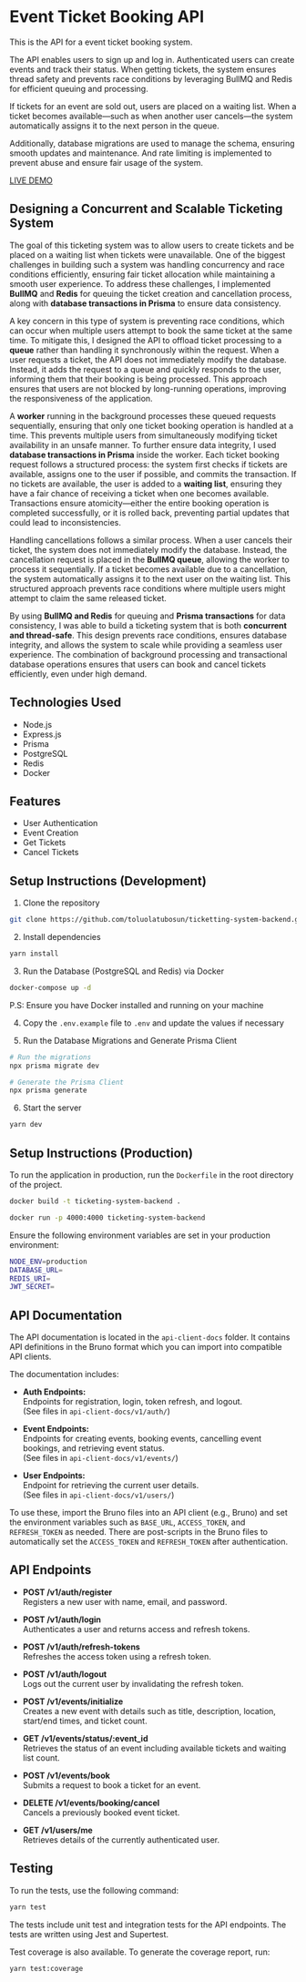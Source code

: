 # Event Ticket Booking API
This is the API for a event ticket booking system.

The API enables users to sign up and log in. Authenticated users can create events and track their status. When getting tickets, the system ensures thread safety and prevents race conditions by leveraging BullMQ and Redis for efficient queuing and processing.

If tickets for an event are sold out, users are placed on a waiting list. When a ticket becomes available—such as when another user cancels—the system automatically assigns it to the next person in the queue.

Additionally, database migrations are used to manage the schema, ensuring smooth updates and maintenance. And rate limiting is implemented to prevent abuse and ensure fair usage of the system.

[LIVE DEMO](https://ticketing-system-backend.toluolatubosun.com)

## Designing a Concurrent and Scalable Ticketing System

The goal of this ticketing system was to allow users to create tickets and be placed on a waiting list when tickets were unavailable. One of the biggest challenges in building such a system was handling concurrency and race conditions efficiently, ensuring fair ticket allocation while maintaining a smooth user experience. To address these challenges, I implemented **BullMQ** and **Redis** for queuing the ticket creation and cancellation process, along with **database transactions in Prisma** to ensure data consistency.  

A key concern in this type of system is preventing race conditions, which can occur when multiple users attempt to book the same ticket at the same time. To mitigate this, I designed the API to offload ticket processing to a **queue** rather than handling it synchronously within the request. When a user requests a ticket, the API does not immediately modify the database. Instead, it adds the request to a queue and quickly responds to the user, informing them that their booking is being processed. This approach ensures that users are not blocked by long-running operations, improving the responsiveness of the application.  

A **worker** running in the background processes these queued requests sequentially, ensuring that only one ticket booking operation is handled at a time. This prevents multiple users from simultaneously modifying ticket availability in an unsafe manner. To further ensure data integrity, I used **database transactions in Prisma** inside the worker. Each ticket booking request follows a structured process: the system first checks if tickets are available, assigns one to the user if possible, and commits the transaction. If no tickets are available, the user is added to a **waiting list**, ensuring they have a fair chance of receiving a ticket when one becomes available. Transactions ensure atomicity—either the entire booking operation is completed successfully, or it is rolled back, preventing partial updates that could lead to inconsistencies.  

Handling cancellations follows a similar process. When a user cancels their ticket, the system does not immediately modify the database. Instead, the cancellation request is placed in the **BullMQ queue**, allowing the worker to process it sequentially. If a ticket becomes available due to a cancellation, the system automatically assigns it to the next user on the waiting list. This structured approach prevents race conditions where multiple users might attempt to claim the same released ticket.  

By using **BullMQ and Redis** for queuing and **Prisma transactions** for data consistency, I was able to build a ticketing system that is both **concurrent and thread-safe**. This design prevents race conditions, ensures database integrity, and allows the system to scale while providing a seamless user experience. The combination of background processing and transactional database operations ensures that users can book and cancel tickets efficiently, even under high demand.

## Technologies Used
- Node.js
- Express.js
- Prisma
- PostgreSQL
- Redis
- Docker

## Features
- User Authentication
- Event Creation
- Get Tickets
- Cancel Tickets

## Setup Instructions (Development)

1. Clone the repository

```bash
git clone https://github.com/toluolatubosun/ticketting-system-backend.git
```

2. Install dependencies

```bash
yarn install
```

3. Run the Database (PostgreSQL and Redis) via Docker

```bash
docker-compose up -d
```

P.S: Ensure you have Docker installed and running on your machine

4. Copy the `.env.example` file to `.env` and update the values if necessary


5. Run the Database Migrations and Generate Prisma Client

```bash
# Run the migrations
npx prisma migrate dev

# Generate the Prisma Client
npx prisma generate
```

6. Start the server

```bash
yarn dev
```

## Setup Instructions (Production)

To run the application in production, run the `Dockerfile` in the root directory of the project.

```bash
docker build -t ticketing-system-backend .

docker run -p 4000:4000 ticketing-system-backend
```

Ensure the following environment variables are set in your production environment:

```bash
NODE_ENV=production
DATABASE_URL=
REDIS_URI=
JWT_SECRET=
```

## API Documentation

The API documentation is located in the `api-client-docs` folder. It contains API definitions in the Bruno format which you can import into compatible API clients.

The documentation includes:
- **Auth Endpoints:**  
  Endpoints for registration, login, token refresh, and logout.  
  (See files in `api-client-docs/v1/auth/`)
  
- **Event Endpoints:**  
  Endpoints for creating events, booking events, cancelling event bookings, and retrieving event status.  
  (See files in `api-client-docs/v1/events/`)
  
- **User Endpoints:**  
  Endpoint for retrieving the current user details.  
  (See files in `api-client-docs/v1/users/`)

To use these, import the Bruno files into an API client (e.g., Bruno) and set the environment variables such as `BASE_URL`, `ACCESS_TOKEN`, and `REFRESH_TOKEN` as needed. There are post-scripts in the Bruno files to automatically set the `ACCESS_TOKEN` and `REFRESH_TOKEN` after authentication.

## API Endpoints

- **POST /v1/auth/register**  
  Registers a new user with name, email, and password.

- **POST /v1/auth/login**  
  Authenticates a user and returns access and refresh tokens.

- **POST /v1/auth/refresh-tokens**  
  Refreshes the access token using a refresh token.

- **POST /v1/auth/logout**  
  Logs out the current user by invalidating the refresh token.

- **POST /v1/events/initialize**  
  Creates a new event with details such as title, description, location, start/end times, and ticket count.

- **GET /v1/events/status/:event_id**  
  Retrieves the status of an event including available tickets and waiting list count.

- **POST /v1/events/book**  
  Submits a request to book a ticket for an event.

- **DELETE /v1/events/booking/cancel**  
  Cancels a previously booked event ticket.

- **GET /v1/users/me**  
  Retrieves details of the currently authenticated user.

## Testing

To run the tests, use the following command:

```bash
yarn test
```

The tests include unit test and integration tests for the API endpoints. The tests are written using Jest and Supertest.

Test coverage is also available. To generate the coverage report, run:

```bash
yarn test:coverage
```